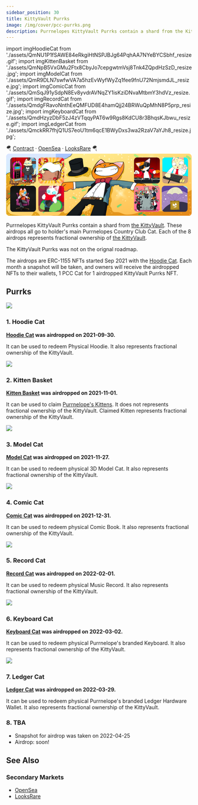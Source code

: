 ```yaml
---
sidebar_position: 30
title: KittyVault Purrks
image: /img/cover/pcc-purrks.png
description: Purrnelopes KittyVault Purrks contain a shard from the KittyVault. These airdrops all go to holder's main Purrnelopes Country Club Cat. Each of the 8 airdrops represents fractional ownership of the KittyVault.
---
```


import imgHoodieCat from './assets/QmNU1P1fSAWE84eRkgiHtNSPJBJg64PqhAA7NYeBYCSbhf_resize.gif';
import imgKittenBasket from './assets/QmNpB5VxGMu2Ftx8CbyJo7cepgwtmVsj8Tnk4ZQpdHzSzD_resize.jpg';
import imgModelCat from './assets/QmR9DLN7swfwVA7a5hzEvWyfWyZq1fee9fnU72NmjsmdJL_resize.jpg';
import imgComicCat from './assets/QmSqJ91ySdpN8Ev8yvdrAVNqZY1isKziDNvaMtbmY3hdVz_resize.gif';
import imgRecordCat from './assets/QmdgFRavoNnthEeQMFUD8E4hamQjj24BRWuQpMhN8P5prp_resize.jpg';
import imgKeyboardCat from './assets/QmdHzyzDbF5zJ4zVTqqyPAT6w9Rgs8KdCU8r3BhqsKJbwu_resize.gif';
import imgLedgerCat from './assets/QmckRR7fhjQ1US7eoU1tm6qcE1BWyDxs3wa2RzaV7aYJh8_resize.jpg';

🪂
[Contract](https://etherscan.io/address/0xda7d42b6167f1497346d7b2336a6d7a603026db1) ·
[OpenSea](https://opensea.io/collection/purrnelopes-kittybank-purrks) ·
[LooksRare](https://looksrare.org/collections/0xda7d42b6167f1497346d7b2336a6d7a603026db1)
🪂
![](./assets/pcc-purrks.png)

Purrnelopes KittyVault Purrks contain a shard from [the KittyVault](../../kittyvault/index.md). These airdrops all go to holder's main Purrnelopes Country Club Cat. Each of the 8 airdrops represents fractional ownership of [the KittyVault](../../kittyvault/index.md).

The KittyVault Purrks was not on the orignal roadmap.

The airdrops are ERC-1155 NFTs started Sep 2021 with the [Hoodie Cat](./1-hoodie-cat.md). Each month a snapshot will be taken, and owners will receive the airdropped NFTs to their wallets, 1 PCC Cat for 1 airdropped KittyVault Purrks NFT.

## Purrks

[<img src={imgHoodieCat} className="wikiPostListImgR" />](./1-hoodie-cat.md)

### 1. Hoodie Cat

**[Hoodie Cat](1-hoodie-cat.md) was airdropped on 2021-09-30.**

It can be used to redeem Physical Hoodie. It also represents fractional ownership of the KittyVault.

[<img src={imgKittenBasket} className="wikiPostListImgR" />](./2-kitten-basket.md)

### 2. Kitten Basket

**[Kitten Basket](2-kitten-basket.md) was airdropped on 2021-11-01.**

It can be used to claim [Purrnelope's Kittens](../kittens/index.md). It does not represents fractional ownership of the KittyVault. Claimed Kitten represents fractional ownership of the KittyVault.

[<img src={imgModelCat} className="wikiPostListImgR" />](./3-model-cat.md)

### 3. Model Cat

**[Model Cat](3-model-cat.md) was airdropped on 2021-11-27.**

It can be used to redeem physical 3D Model Cat. It also represents fractional ownership of the KittyVault.

[<img src={imgComicCat} className="wikiPostListImgR" />](./4-comic-cat.md)

### 4. Comic Cat

**[Comic Cat](4-comic-cat.md) was airdropped on 2021-12-31.**

It can be used to redeem physical Comic Book. It also represents fractional ownership of the KittyVault.

[<img src={imgRecordCat} className="wikiPostListImgR" />](./5-record-cat.md)

### 5. Record Cat

**[Record Cat](5-record-cat.md) was airdropped on 2022-02-01.**

It can be used to redeem physical Music Record. It also represents fractional ownership of the KittyVault.

[<img src={imgKeyboardCat} className="wikiPostListImgR" />](./6-keyboard-cat.md)

### 6. Keyboard Cat

**[Keyboard Cat](6-keyboard-cat.md) was airdropped on 2022-03-02.**

It can be used to redeem physical Purrnelope's branded Keyboard. It also represents fractional ownership of the KittyVault.

[<img src={imgLedgerCat} className="wikiPostListImgR" />](./7-ledger-cat.md)

### 7. Ledger Cat

**[Ledger Cat](7-ledger-cat.md) was airdropped on 2022-03-29.**

It can be used to redeem physical Purrnelope's branded Ledger Hardware Wallet. It also represents fractional ownership of the KittyVault.

### 8. TBA

- Snapshot for airdrop was taken on 2022-04-25
- Airdrop: soon!

## See Also

### Secondary Markets

- [OpenSea](https://opensea.io/collection/purrnelopes-kittybank-purrks)
- [LooksRare](https://looksrare.org/collections/0xda7d42b6167f1497346d7b2336a6d7a603026db1)
